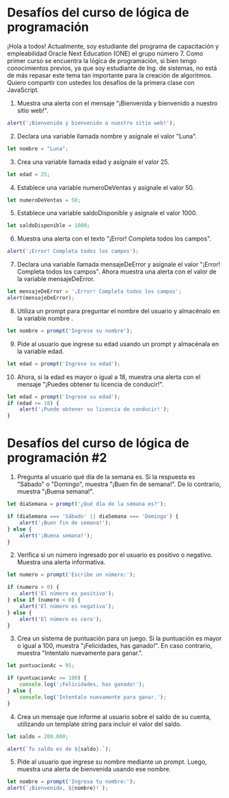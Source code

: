 # Desafíos del curso de lógica de programación

¡Hola a todos! Actualmente, soy estudiante del programa de capacitación y empleabilidad Oracle Next Education (ONE) el grupo número 7. Como primer curso se encuentra la lógica de programación, si bien tengo conocimientos previos, ya que soy estudiante de Ing. de sistemas, no está de más repasar este tema tan importante para la creación de algoritmos. Quiero compartir con ustedes los desafíos de la primera clase con JavaScript.


1. Muestra una alerta con el mensaje "¡Bienvenida y bienvenido a nuestro sitio web!".
```javascript
alert('¡Bienvenida y bienvenido a nuestro sitio web!');
```

2. Declara una variable llamada nombre y asígnale el valor "Luna".
```javascript
let nombre = "Luna";
```

3. Crea una variable llamada edad y asígnale el valor 25.
```javascript
let edad = 25;
```

4. Establece una variable numeroDeVentas y asígnale el valor 50.
```javascript
let numeroDeVentas = 50;
```

5. Establece una variable saldoDisponible y asígnale el valor 1000.
```javascript
let saldoDisponible = 1000;
```

6. Muestra una alerta con el texto "¡Error! Completa todos los campos".
```javascript
alert('¡Error! Completa todos los campos');
```

7. Declara una variable llamada mensajeDeError y asígnale el valor "¡Error! Completa todos los campos". Ahora muestra una alerta con el valor de la variable mensajeDeError.
```javascript
let mensajeDeError = '¡Error! Completa todos los campos';
alert(mensajeDeError);
```

8. Utiliza un prompt para preguntar el nombre del usuario y almacénalo en la variable nombre .
```javascript
let nombre = prompt('Ingrese su nombre');
```

9. Pide al usuario que ingrese su edad usando un prompt y almacénala en la variable edad.
```javascript
let edad = prompt('Ingrese su edad');
```

10. Ahora, si la edad es mayor o igual a 18, muestra una alerta con el mensaje "¡Puedes obtener tu licencia de conducir!".
```javascript
let edad = prompt('Ingrese su edad');
if (edad >= 18) {
    alert('¡Puede obtener su licencia de conducir!');
}
```

# Desafíos del curso de lógica de programación #2 


1. Pregunta al usuario qué día de la semana es. Si la respuesta es "Sábado" o "Domingo", muestra "¡Buen fin de semana!". De lo contrario, muestra "¡Buena semana!".
```javascript
let diaSemana = prompt('¿Qué día de la semana es?');

if (diaSemana === 'Sábado' || diaSemana === 'Domingo') {
    alert('¡Buen fin de semana!');
} else {
    alert('¡Buena semana!');
}
```
2. Verifica si un número ingresado por el usuario es positivo o negativo. Muestra una alerta informativa.
```javascript
let numero = prompt('Escribe un número:');

if (numero > 0) {
    alert('El número es positivo');
} else if (numero < 0) {
    alert('El número es negativo');
} else {
    alert('El número es cero');
}
```
3. Crea un sistema de puntuación para un juego. Si la puntuación es mayor o igual a 100, muestra "¡Felicidades, has ganado!". En caso contrario, muestra "Intentalo nuevamente para ganar.".
```javascript
let puntuacionAc = 95;

if (puntuacionAc >= 100) {
    console.log('¡Felicidades, has ganado!');
} else {
    console.log('Intentalo nuevamente para ganar.');
}
```
4. Crea un mensaje que informe al usuario sobre el saldo de su cuenta, utilizando un template string para incluir el valor del saldo.
```javascript
let saldo = 200.000; 

alert(`Tu saldo es de ${saldo}.`);
```
5. Pide al usuario que ingrese su nombre mediante un prompt. Luego, muestra una alerta de bienvenida usando ese nombre.
```javascript
let nombre = prompt('Ingresa tu nombre:');
alert(`¡Bienvenido, ${nombre}!`);
```

